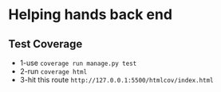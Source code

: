 # Helping hands back end

## Test Coverage

- 1-use `coverage run manage.py test`
- 2-run `coverage html`
- 3-hit this route `http://127.0.0.1:5500/htmlcov/index.html`

